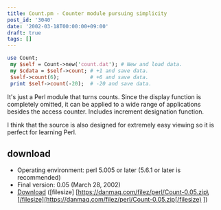 ```yaml
---
title: Count.pm - Counter module pursuing simplicity
post_id: '3040'
date: '2002-03-18T00:00:00+09:00'
draft: true
tags: []
---
```


```Perl
use Count; 
 my $self = Count->new('count.dat'); # New and load data. 
 my $cdata = $self->count; # +1 and save data. 
 $self->count(6);          # +6 and save data. 
 print $self->count(-20);  # -20 and save data. 

```

It's just a Perl module that turns counts. Since the display function is completely omitted, it can be applied to a wide range of applications besides the access counter. Includes increment designation function.

I think that the source is also designed for extremely easy viewing so it is perfect for learning Perl.

## download

*   Operating environment: perl 5.005 or later (5.6.1 or later is recommended)
*   Final version: 0.05 (March 28, 2002)
*   [Download](https://danmaq.com/filez/perl/Count-0.05.zip) (\[filesize\] [https://danmaq.com/filez/perl/Count-0.05.zip\[/filesize](https://danmaq.com/filez/perl/Count-0.05.zip[/filesize) \])
